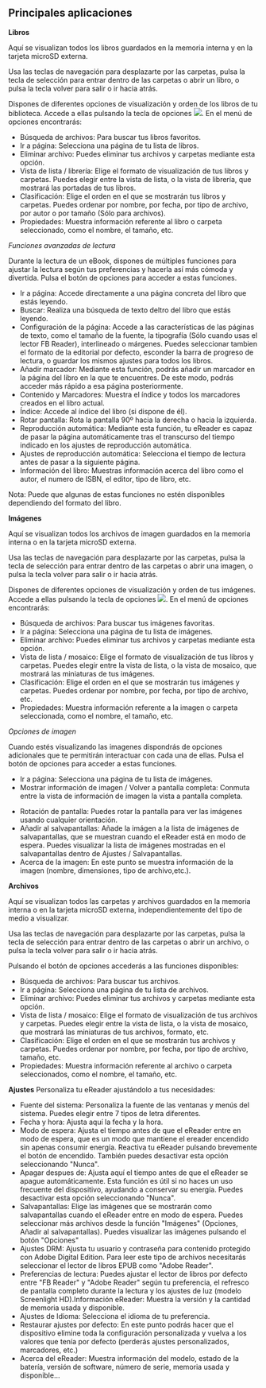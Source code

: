 ## Principales aplicaciones

**Libros**

Aquí se visualizan todos los libros guardados en la memoria interna y en la tarjeta microSD externa.

Usa las teclas de navegación para desplazarte por las carpetas, pulsa la tecla de selección para entrar dentro de las carpetas o abrir un libro, o pulsa la tecla volver para salir o ir hacia atrás.

Dispones de diferentes opciones de visualización y orden de los libros de tu biblioteca. Accede a ellas pulsando la tecla de opciones ![](http://static.energysistem.com/images/manuals/42169/54bfe0a1cd3a6.jpg). En el menú de opciones encontrarás:

- Búsqueda de archivos: Para buscar tus libros favoritos.
- Ir a página: Selecciona una página de tu lista de libros.
- Eliminar archivo: Puedes eliminar tus archivos y carpetas mediante esta opción.
- Vista de lista / librería: Elige el formato de visualización de tus libros y carpetas. Puedes elegir entre la vista de lista, o la vista de librería, que mostrará las portadas de tus libros.
- Clasificación: Elige el orden en el que se mostrarán tus libros y carpetas. Puedes ordenar por nombre, por fecha, por tipo de archivo, por autor o por tamaño (Sólo para archivos).
- Propiedades: Muestra información referente al libro o carpeta seleccionado, como el nombre, el tamaño, etc.

*Funciones avanzadas de lectura*

Durante la lectura de un eBook, dispones de múltiples funciones para ajustar la lectura según tus preferencias y hacerla así más cómoda y divertida. Pulsa el botón de opciones para acceder a estas funciones. 

- Ir a página: Accede directamente a una página concreta del libro que estás leyendo.
- Buscar: Realiza una búsqueda de texto deltro del libro que estás leyendo.
- Configuración de la página: Accede a las características de las páginas de texto, como el tamaño de la fuente, la tipografía (Sólo cuando usas el lector FB Reader), interlineado o márgenes. Puedes seleccionar tambien el formato de la editorial por defecto, esconder la barra de progreso de lectura, o guardar los mismos ajustes para todos los libros.
- Añadir marcador: Mediante esta función, podrás añadir un marcador en la página del libro en la que te encuentres. De este modo, podrás acceder más rápido a esa página posteriormente.
- Contenido y Marcadores: Muestra el índice y todos los marcadores creados en el libro actual.
- Índice: Accede al índice del libro (si dispone de él).
- Rotar pantalla: Rota la pantalla 90º hacia la derecha o hacia la izquierda.
- Reproducción automática: Mediante esta función, tu eReader es capaz de pasar la página automáticamente tras el transcurso del tiempo indicado en los ajustes de reproducción automática.
- Ajustes de reproducción automática: Selecciona el tiempo de lectura antes de pasar a la siguiente página.
- Información del libro: Muestras información acerca del libro como el autor, el numero de ISBN, el editor, tipo de libro, etc.

Nota: Puede que algunas de estas funciones no estén disponibles dependiendo del formato del libro.

**Imágenes**

Aquí se visualizan todos los archivos de imagen guardados en la memoria interna o en la tarjeta microSD externa.

Usa las teclas de navegación para desplazarte por las carpetas, pulsa la tecla de selección para entrar dentro de las carpetas o abrir una imagen, o pulsa la tecla volver para salir o ir hacia atrás.

Dispones de diferentes opciones de visualización y orden de tus imágenes. Accede a ellas pulsando la tecla de opciones ![](http://static.energysistem.com/images/manuals/42169/54bfe0a1cd3a6.jpg). En el menú de opciones encontrarás:

- Búsqueda de archivos: Para buscar tus imágenes favoritas.
- Ir a página: Selecciona una página de tu lista de imágenes.
- Eliminar archivo: Puedes eliminar tus archivos y carpetas mediante esta opción.
- Vista de lista / mosaico: Elige el formato de visualización de tus libros y carpetas. Puedes elegir entre la vista de lista, o la vista de mosaico, que mostrará las miniaturas de tus imágenes.
- Clasificación: Elige el orden en el que se mostrarán tus imágenes y carpetas. Puedes ordenar por nombre, por fecha, por tipo de archivo, etc.
- Propiedades: Muestra información referente a la imagen o carpeta seleccionada, como el nombre, el tamaño, etc.

*Opciones de imagen*

Cuando estés visualizando las imagenes dispondrás de opciones adicionales que te permitirán interactuar con cada una de ellas. Pulsa el botón de opciones para acceder a estas funciones.

- Ir a página: Selecciona una página de tu lista de imágenes.
- Mostrar información de imagen / Volver a pantalla completa: Conmuta entre la vista de información de imagen la vista a pantalla completa.
* Rotación de pantalla: Puedes rotar la pantalla para ver las imágenes usando cualquier orientación. 
* Añadir al salvapantallas: Añade la imágen a la lista de imágenes de salvapantallas, que se muestran cuando el eReader está en modo de espera. Puedes visualizar la lista de imágenes mostradas en el salvapantallas dentro de Ajustes / Salvapantallas.
* Acerca de la imagen: En este punto se muestra información de la imagen (nombre, dimensiones, tipo de archivo,etc.).

**Archivos**

Aquí se visualizan todos las carpetas y archivos guardados en la memoria interna o en la tarjeta microSD externa, independientemente del tipo de medio a visualizar.

Usa las teclas de navegación para desplazarte por las carpetas, pulsa la tecla de selección para entrar dentro de las carpetas o abrir un archivo, o pulsa la tecla volver para salir o ir hacia atrás.

Pulsando el botón de opciones accederás a las funciones disponibles:

- Búsqueda de archivos: Para buscar tus archivos.
- Ir a página: Selecciona una página de tu lista de archivos.
- Eliminar archivo: Puedes eliminar tus archivos y carpetas mediante esta opción.
- Vista de lista / mosaico: Elige el formato de visualización de tus archivos y carpetas. Puedes elegir entre la vista de lista, o la vista de mosaico, que mostrará las miniaturas de tus archivos, formato, etc.
- Clasificación: Elige el orden en el que se mostrarán tus archivos y carpetas. Puedes ordenar por nombre, por fecha, por tipo de archivo, tamaño, etc.
- Propiedades: Muestra información referente al archivo o carpeta seleccionados, como el nombre, el tamaño, etc.

**Ajustes**
Personaliza tu eReader ajustándolo a tus necesidades:

* Fuente del sistema: Personaliza la fuente de las ventanas y menús del sistema. Puedes elegir entre 7 tipos de letra diferentes.
* Fecha y hora: Ajusta aquí la fecha y la hora.
* Modo de espera: Ajusta el tiempo antes de que el eReader entre en modo de espera, que es un modo que mantiene el ereader encendido sin apenas consumir energía. Reactiva tu eReader pulsando brevemente el botón de encendido. También puedes desactivar esta opción seleccionando "Nunca".
* Apagar despues de: Ajusta aquí el tiempo antes de que el eReader se apague automáticamente. Esta función es útil si no haces un uso frecuente del dispositivo, ayudando a conservar su energía. Puedes desactivar esta opción seleccionando "Nunca".
* Salvapantallas: Elige las imágenes que se mostrarán como salvapantallas cuando el eReader entre en modo de espera. Puedes seleccionar más archivos desde la función "Imágenes" (Opciones, Añadir al salvapantallas). Puedes visualizar las imágenes pulsando el botón "Opciones" 
* Ajustes DRM: Ajusta tu usuario y contraseña para contenido protegido con Adobe Digital Edition. Para leer este tipo de archivos necesitarás seleccionar el lector de libros EPUB como "Adobe Reader".
* Preferencias de lectura: Puedes ajustar el lector de libros por defecto entre "FB Reader" y "Adobe Reader" según tu preferencia, el refresco de pantalla completo durante la lectura y los ajustes de luz (modelo Screenlight HD).Información eReader: Muestra la versión y la cantidad de memoria usada y disponible.
* Ajustes de Idioma: Selecciona el idioma de tu preferencia.
* Restaurar ajustes por defecto: En este punto podrás hacer que el dispositivo elimine toda la configuración personalizada y vuelva a los valores que tenía por defecto (perderás ajustes personalizados, marcadores, etc.)
* Acerca del eReader: Muestra información del modelo, estado de la batería, versión de software, número de serie, memoria usada y disponible...
